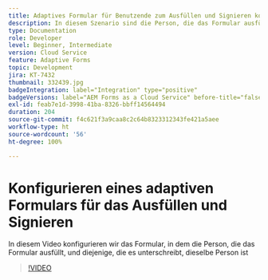```yaml
---
title: Adaptives Formular für Benutzende zum Ausfüllen und Signieren konfigurieren
description: In diesem Szenario sind die Person, die das Formular ausfüllt, und die Person, die es unterschreibt, identisch.
type: Documentation
role: Developer
level: Beginner, Intermediate
version: Cloud Service
feature: Adaptive Forms
topic: Development
jira: KT-7432
thumbnail: 332439.jpg
badgeIntegration: label="Integration" type="positive"
badgeVersions: label="AEM Forms as a Cloud Service" before-title="false"
exl-id: feab7e1d-3998-41ba-8326-bbff14564494
duration: 204
source-git-commit: f4c621f3a9caa8c2c64b8323312343fe421a5aee
workflow-type: ht
source-wordcount: '56'
ht-degree: 100%

---
```


# Konfigurieren eines adaptiven Formulars für das Ausfüllen und Signieren


In diesem Video konfigurieren wir das Formular, in dem die Person, die das Formular ausfüllt, und diejenige, die es unterschreibt, dieselbe Person ist

>[!VIDEO](https://video.tv.adobe.com/v/332439?quality=12&learn=on)

